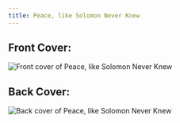 ```yaml
---
title: Peace, like Solomon Never Knew
---
```

## Front Cover:

![Front cover of Peace, like Solomon Never Knew](./images/peace-like-solomon-never-knew-cover.png)

## Back Cover:

![Back cover of Peace, like Solomon Never Knew](./images/peace-back-cover.png)
